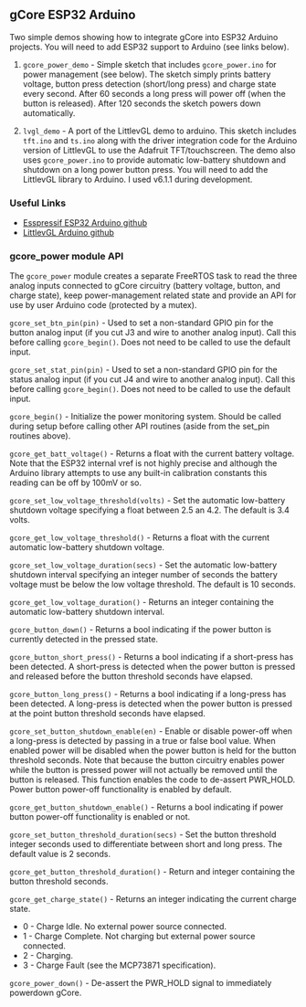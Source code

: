 ## gCore ESP32 Arduino

Two simple demos showing how to integrate gCore into ESP32 Arduino projects.  You will need to add ESP32 support to Arduino (see links below).

1. `gcore_power_demo` - Simple sketch that includes `gcore_power.ino` for power management (see below).  The sketch simply prints battery voltage, button press detection (short/long press) and charge state every second.  After 60 seconds a long press will power off (when the button is released).  After 120 seconds the sketch powers down automatically.

2. `lvgl_demo` - A port of the LittlevGL demo to arduino.  This sketch includes `tft.ino` and `ts.ino` along with the driver integration code for the Arduino version of LittlevGL to use the Adafruit TFT/touchscreen.  The demo also uses `gcore_power.ino` to provide automatic low-battery shutdown and shutdown on a long power button press.  You will need to add the LittlevGL library to Arduino.  I used v6.1.1 during development.

### Useful Links

* [Esspressif ESP32 Arduino github](https://github.com/espressif/arduino-esp32)
* [LittlevGL Arduino github](https://github.com/littlevgl/lv_arduino)

### gcore_power module API
The ```gcore_power``` module creates a separate FreeRTOS task to read the three analog inputs connected to gCore circuitry (battery voltage, button, and charge state), keep power-management related state and provide an API for use by user Arduino code (protected by a mutex).

`gcore_set_btn_pin(pin)` - Used to set a non-standard GPIO pin for the button analog input (if you cut J3 and wire to another analog input).  Call this before calling ```gcore_begin()```.  Does not need to be called to use the default input.

`gcore_set_stat_pin(pin)` - Used to set a non-standard GPIO pin for the status analog input (if you cut J4 and wire to another analog input).  Call this before calling `gcore_begin()`.  Does not need to be called to use the default input.
 
`gcore_begin()` - Initialize the power monitoring system.  Should be called during setup before calling other API routines (aside from the set_pin routines above).

`gcore_get_batt_voltage()` - Returns a float with the current battery voltage.  Note that the ESP32 internal vref is not highly precise and although the Arduino library attempts to use any built-in calibration constants this reading can be off by 100mV or so.

`gcore_set_low_voltage_threshold(volts)` - Set the automatic low-battery shutdown voltage specifying a float between 2.5 an 4.2.  The default is 3.4 volts.

`gcore_get_low_voltage_threshold()` - Returns a float with the current automatic low-battery shutdown voltage.

`gcore_set_low_voltage_duration(secs)` - Set the automatic low-battery shutdown interval specifying an integer number of seconds the battery voltage must be below the low voltage threshold.  The default is 10 seconds.

`gcore_get_low_voltage_duration()` - Returns an integer containing the automatic low-battery shutdown interval.

`gcore_button_down()` - Returns a bool indicating if the power button is currently detected in the pressed state.

`gcore_button_short_press()` - Returns a bool indicating if a short-press has been detected.  A short-press is detected when the power button is pressed and released before the button threshold seconds have elapsed.

`gcore_button_long_press()` - Returns a bool indicating if a long-press has been detected.  A long-press is detected when the power button is pressed at the point button threshold seconds have elapsed.

`gcore_set_button_shutdown_enable(en)` - Enable or disable power-off when a long-press is detected by passing in a true or false bool value.  When enabled power will be disabled when the power button is held for the button threshold seconds.  Note that because the button circuitry enables power while the button is pressed power will not actually be removed until the button is released.  This function enables the code to de-assert PWR_HOLD.  Power button power-off functionality is enabled by default.

`gcore_get_button_shutdown_enable()` - Returns a bool indicating if power button power-off functionality is enabled or not.

`gcore_set_button_threshold_duration(secs)` - Set the button threshold integer seconds used to differentiate between short and long press.  The default value is 2 seconds.

`gcore_get_button_threshold_duration()` - Return and integer containing the button threshold seconds.

`gcore_get_charge_state()` - Returns an integer indicating the current charge state.

* 0 - Charge Idle.  No external power source connected.
* 1 - Charge Complete.  Not charging but external power source connected.
* 2 - Charging.
* 3 - Charge Fault (see the MCP73871 specification).

`gcore_power_down()` - De-assert the PWR_HOLD signal to immediately powerdown gCore.